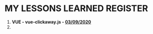<h1>MY LESSONS LEARNED REGISTER</H1>

<ol>
<li><b>VUE<b> - vue-clickaway.js - <a href="/vue-clickaway.js">03/09/2020</a><li>
</ol>
